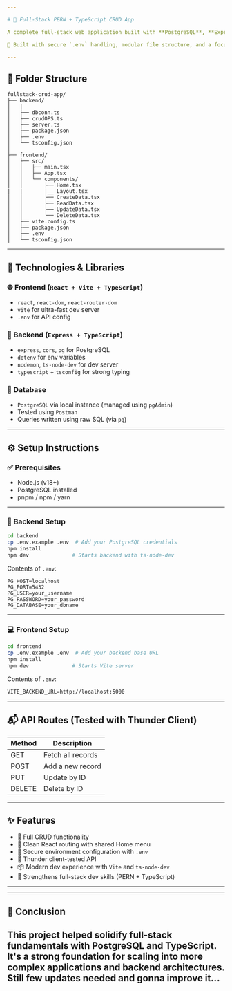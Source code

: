 ```yaml
---

# 🚀 Full-Stack PERN + TypeScript CRUD App

A complete full-stack web application built with **PostgreSQL**, **Express**, **React**, and **Node.js**, using **TypeScript** across the stack. It performs full CRUD operations and follows clean architectural patterns with environment variables, modern tooling, and Postman-tested endpoints.

🔐 Built with secure `.env` handling, modular file structure, and a focus on **clean dev practices**.

---
```


## 📁 Folder Structure

```
fullstack-crud-app/
├── backend/
│   |
│   ├── dbconn.ts
│   ├── crudOPS.ts
│   ├── server.ts
│   ├── package.json
│   ├── .env
│   └── tsconfig.json
│
├── frontend/
│   ├── src/
│   │   ├── main.tsx
│   │   ├── App.tsx
│   │   └── components/
│   │       ├── Home.tsx
|   |       |__ Layout.tsx
│   │       ├── CreateData.tsx
│   │       ├── ReadData.tsx
│   │       ├── UpdateData.tsx
│   │       └── DeleteData.tsx
│   ├── vite.config.ts
│   ├── package.json
│   ├── .env
│   └── tsconfig.json
```

---

## 🧰 Technologies & Libraries

### 🌐 Frontend (`React + Vite + TypeScript`)

* `react`, `react-dom`, `react-router-dom`
* `vite` for ultra-fast dev server
* `.env` for API config

### 🚀 Backend (`Express + TypeScript`)

* `express`, `cors`, `pg` for PostgreSQL
* `dotenv` for env variables
* `nodemon`, `ts-node-dev` for dev server
* `typescript` + `tsconfig` for strong typing

### 🐘 Database

* `PostgreSQL` via local instance (managed using `pgAdmin`)
* Tested using `Postman`
* Queries written using raw SQL (via `pg`)

---

## ⚙️ Setup Instructions

### ✅ Prerequisites

* Node.js (v18+)
* PostgreSQL installed
* pnpm / npm / yarn

---

### 🔧 Backend Setup

```bash
cd backend
cp .env.example .env  # Add your PostgreSQL credentials
npm install
npm dev              # Starts backend with ts-node-dev
```

Contents of `.env`:

```
PG_HOST=localhost
PG_PORT=5432
PG_USER=your_username
PG_PASSWORD=your_password
PG_DATABASE=your_dbname
```

---

### 💻 Frontend Setup

```bash
cd frontend
cp .env.example .env  # Add your backend base URL
npm install
npm dev              # Starts Vite server
```

Contents of `.env`:

```
VITE_BACKEND_URL=http://localhost:5000
```

---

## 📬 API Routes (Tested with Thunder Client)

| Method | Description       |
| ------ |  ---------------- |
| GET    | Fetch all records |
| POST   | Add a new record  |
| PUT    | Update by ID      |
| DELETE | Delete by ID      |

---

## ✨ Features

* 🔄 Full CRUD functionality
* 🎯 Clean React routing with shared Home menu
* 🔐 Secure environment configuration with `.env`
* 🧪 Thunder client-tested API
* 📦 Modern dev experience with `Vite` and `ts-node-dev`
* 🧠 Strengthens full-stack dev skills (PERN + TypeScript)

---

---

## 🏁 Conclusion

This project helped solidify full-stack fundamentals with PostgreSQL and TypeScript. It's a strong foundation for scaling into more complex applications and backend architectures.
Still few updates needed and gonna improve it...
---


